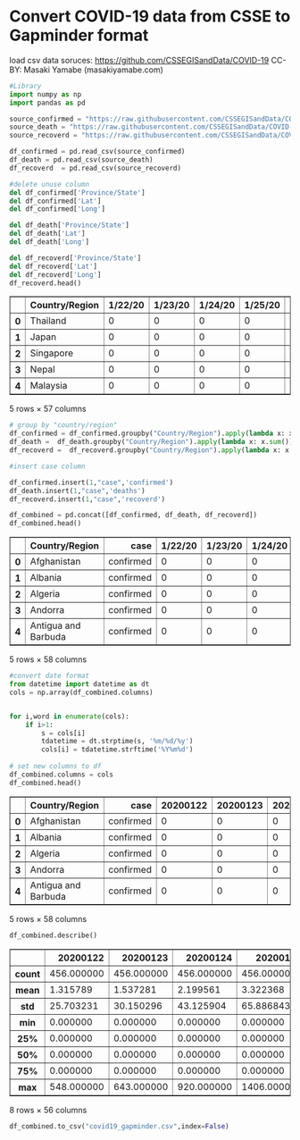 
# Convert COVID-19 data from CSSE to Gapminder format

load csv  data soruces: https://github.com/CSSEGISandData/COVID-19
CC-BY: Masaki Yamabe (masakiyamabe.com)


```python
#Library
import numpy as np
import pandas as pd

source_confirmed = "https://raw.githubusercontent.com/CSSEGISandData/COVID-19/master/csse_covid_19_data/csse_covid_19_time_series/time_series_19-covid-Confirmed.csv"
source_death = "https://raw.githubusercontent.com/CSSEGISandData/COVID-19/master/csse_covid_19_data/csse_covid_19_time_series/time_series_19-covid-Deaths.csv"
source_recoverd = "https://raw.githubusercontent.com/CSSEGISandData/COVID-19/master/csse_covid_19_data/csse_covid_19_time_series/time_series_19-covid-Recovered.csv"

df_confirmed = pd.read_csv(source_confirmed)
df_death = pd.read_csv(source_death)
df_recoverd  = pd.read_csv(source_recoverd)
```


```python
#delete unuse column
del df_confirmed['Province/State']
del df_confirmed['Lat']
del df_confirmed['Long']

del df_death['Province/State']
del df_death['Lat']
del df_death['Long']

del df_recoverd['Province/State']
del df_recoverd['Lat']
del df_recoverd['Long']
df_recoverd.head()
```




<div>
<style scoped>
    .dataframe tbody tr th:only-of-type {
        vertical-align: middle;
    }

    .dataframe tbody tr th {
        vertical-align: top;
    }

    .dataframe thead th {
        text-align: right;
    }
</style>
<table border="1" class="dataframe">
  <thead>
    <tr style="text-align: right;">
      <th></th>
      <th>Country/Region</th>
      <th>1/22/20</th>
      <th>1/23/20</th>
      <th>1/24/20</th>
      <th>1/25/20</th>
      <th>1/26/20</th>
      <th>1/27/20</th>
      <th>1/28/20</th>
      <th>1/29/20</th>
      <th>1/30/20</th>
      <th>...</th>
      <th>3/8/20</th>
      <th>3/9/20</th>
      <th>3/10/20</th>
      <th>3/11/20</th>
      <th>3/12/20</th>
      <th>3/13/20</th>
      <th>3/14/20</th>
      <th>3/15/20</th>
      <th>3/16/20</th>
      <th>3/17/20</th>
    </tr>
  </thead>
  <tbody>
    <tr>
      <th>0</th>
      <td>Thailand</td>
      <td>0</td>
      <td>0</td>
      <td>0</td>
      <td>0</td>
      <td>2</td>
      <td>2</td>
      <td>5</td>
      <td>5</td>
      <td>5</td>
      <td>...</td>
      <td>31</td>
      <td>31</td>
      <td>33</td>
      <td>34</td>
      <td>34</td>
      <td>35</td>
      <td>35</td>
      <td>35</td>
      <td>35</td>
      <td>41</td>
    </tr>
    <tr>
      <th>1</th>
      <td>Japan</td>
      <td>0</td>
      <td>0</td>
      <td>0</td>
      <td>0</td>
      <td>1</td>
      <td>1</td>
      <td>1</td>
      <td>1</td>
      <td>1</td>
      <td>...</td>
      <td>76</td>
      <td>76</td>
      <td>101</td>
      <td>118</td>
      <td>118</td>
      <td>118</td>
      <td>118</td>
      <td>118</td>
      <td>144</td>
      <td>144</td>
    </tr>
    <tr>
      <th>2</th>
      <td>Singapore</td>
      <td>0</td>
      <td>0</td>
      <td>0</td>
      <td>0</td>
      <td>0</td>
      <td>0</td>
      <td>0</td>
      <td>0</td>
      <td>0</td>
      <td>...</td>
      <td>78</td>
      <td>78</td>
      <td>78</td>
      <td>96</td>
      <td>96</td>
      <td>97</td>
      <td>105</td>
      <td>105</td>
      <td>109</td>
      <td>114</td>
    </tr>
    <tr>
      <th>3</th>
      <td>Nepal</td>
      <td>0</td>
      <td>0</td>
      <td>0</td>
      <td>0</td>
      <td>0</td>
      <td>0</td>
      <td>0</td>
      <td>0</td>
      <td>0</td>
      <td>...</td>
      <td>1</td>
      <td>1</td>
      <td>1</td>
      <td>1</td>
      <td>1</td>
      <td>1</td>
      <td>1</td>
      <td>1</td>
      <td>1</td>
      <td>1</td>
    </tr>
    <tr>
      <th>4</th>
      <td>Malaysia</td>
      <td>0</td>
      <td>0</td>
      <td>0</td>
      <td>0</td>
      <td>0</td>
      <td>0</td>
      <td>0</td>
      <td>0</td>
      <td>0</td>
      <td>...</td>
      <td>24</td>
      <td>24</td>
      <td>24</td>
      <td>26</td>
      <td>26</td>
      <td>26</td>
      <td>35</td>
      <td>42</td>
      <td>42</td>
      <td>49</td>
    </tr>
  </tbody>
</table>
<p>5 rows × 57 columns</p>
</div>




```python
# group by "country/region"
df_confirmed = df_confirmed.groupby("Country/Region").apply(lambda x: x.sum()).drop('Country/Region', axis=1).reset_index()
df_death =  df_death.groupby("Country/Region").apply(lambda x: x.sum()).drop('Country/Region', axis=1).reset_index()
df_recoverd =  df_recoverd.groupby("Country/Region").apply(lambda x: x.sum()).drop('Country/Region', axis=1).reset_index()
```


```python
#insert case column

df_confirmed.insert(1,"case",'confirmed')
df_death.insert(1,"case",'deaths')
df_recoverd.insert(1,"case",'recoverd')
```


```python
df_combined = pd.concat([df_confirmed, df_death, df_recoverd])
df_combined.head()
```




<div>
<style scoped>
    .dataframe tbody tr th:only-of-type {
        vertical-align: middle;
    }

    .dataframe tbody tr th {
        vertical-align: top;
    }

    .dataframe thead th {
        text-align: right;
    }
</style>
<table border="1" class="dataframe">
  <thead>
    <tr style="text-align: right;">
      <th></th>
      <th>Country/Region</th>
      <th>case</th>
      <th>1/22/20</th>
      <th>1/23/20</th>
      <th>1/24/20</th>
      <th>1/25/20</th>
      <th>1/26/20</th>
      <th>1/27/20</th>
      <th>1/28/20</th>
      <th>1/29/20</th>
      <th>...</th>
      <th>3/8/20</th>
      <th>3/9/20</th>
      <th>3/10/20</th>
      <th>3/11/20</th>
      <th>3/12/20</th>
      <th>3/13/20</th>
      <th>3/14/20</th>
      <th>3/15/20</th>
      <th>3/16/20</th>
      <th>3/17/20</th>
    </tr>
  </thead>
  <tbody>
    <tr>
      <th>0</th>
      <td>Afghanistan</td>
      <td>confirmed</td>
      <td>0</td>
      <td>0</td>
      <td>0</td>
      <td>0</td>
      <td>0</td>
      <td>0</td>
      <td>0</td>
      <td>0</td>
      <td>...</td>
      <td>4</td>
      <td>4</td>
      <td>5</td>
      <td>7</td>
      <td>7</td>
      <td>7</td>
      <td>11</td>
      <td>16</td>
      <td>21</td>
      <td>22</td>
    </tr>
    <tr>
      <th>1</th>
      <td>Albania</td>
      <td>confirmed</td>
      <td>0</td>
      <td>0</td>
      <td>0</td>
      <td>0</td>
      <td>0</td>
      <td>0</td>
      <td>0</td>
      <td>0</td>
      <td>...</td>
      <td>0</td>
      <td>2</td>
      <td>10</td>
      <td>12</td>
      <td>23</td>
      <td>33</td>
      <td>38</td>
      <td>42</td>
      <td>51</td>
      <td>55</td>
    </tr>
    <tr>
      <th>2</th>
      <td>Algeria</td>
      <td>confirmed</td>
      <td>0</td>
      <td>0</td>
      <td>0</td>
      <td>0</td>
      <td>0</td>
      <td>0</td>
      <td>0</td>
      <td>0</td>
      <td>...</td>
      <td>19</td>
      <td>20</td>
      <td>20</td>
      <td>20</td>
      <td>24</td>
      <td>26</td>
      <td>37</td>
      <td>48</td>
      <td>54</td>
      <td>60</td>
    </tr>
    <tr>
      <th>3</th>
      <td>Andorra</td>
      <td>confirmed</td>
      <td>0</td>
      <td>0</td>
      <td>0</td>
      <td>0</td>
      <td>0</td>
      <td>0</td>
      <td>0</td>
      <td>0</td>
      <td>...</td>
      <td>1</td>
      <td>1</td>
      <td>1</td>
      <td>1</td>
      <td>1</td>
      <td>1</td>
      <td>1</td>
      <td>1</td>
      <td>2</td>
      <td>39</td>
    </tr>
    <tr>
      <th>4</th>
      <td>Antigua and Barbuda</td>
      <td>confirmed</td>
      <td>0</td>
      <td>0</td>
      <td>0</td>
      <td>0</td>
      <td>0</td>
      <td>0</td>
      <td>0</td>
      <td>0</td>
      <td>...</td>
      <td>0</td>
      <td>0</td>
      <td>0</td>
      <td>0</td>
      <td>0</td>
      <td>1</td>
      <td>1</td>
      <td>1</td>
      <td>1</td>
      <td>1</td>
    </tr>
  </tbody>
</table>
<p>5 rows × 58 columns</p>
</div>




```python
#convert date format
from datetime import datetime as dt
cols = np.array(df_combined.columns)


for i,word in enumerate(cols):
    if i>1:
        s = cols[i]
        tdatetime = dt.strptime(s, '%m/%d/%y')
        cols[i] = tdatetime.strftime('%Y%m%d')
        
# set new columns to df
df_combined.columns = cols
df_combined.head()
```




<div>
<style scoped>
    .dataframe tbody tr th:only-of-type {
        vertical-align: middle;
    }

    .dataframe tbody tr th {
        vertical-align: top;
    }

    .dataframe thead th {
        text-align: right;
    }
</style>
<table border="1" class="dataframe">
  <thead>
    <tr style="text-align: right;">
      <th></th>
      <th>Country/Region</th>
      <th>case</th>
      <th>20200122</th>
      <th>20200123</th>
      <th>20200124</th>
      <th>20200125</th>
      <th>20200126</th>
      <th>20200127</th>
      <th>20200128</th>
      <th>20200129</th>
      <th>...</th>
      <th>20200308</th>
      <th>20200309</th>
      <th>20200310</th>
      <th>20200311</th>
      <th>20200312</th>
      <th>20200313</th>
      <th>20200314</th>
      <th>20200315</th>
      <th>20200316</th>
      <th>20200317</th>
    </tr>
  </thead>
  <tbody>
    <tr>
      <th>0</th>
      <td>Afghanistan</td>
      <td>confirmed</td>
      <td>0</td>
      <td>0</td>
      <td>0</td>
      <td>0</td>
      <td>0</td>
      <td>0</td>
      <td>0</td>
      <td>0</td>
      <td>...</td>
      <td>4</td>
      <td>4</td>
      <td>5</td>
      <td>7</td>
      <td>7</td>
      <td>7</td>
      <td>11</td>
      <td>16</td>
      <td>21</td>
      <td>22</td>
    </tr>
    <tr>
      <th>1</th>
      <td>Albania</td>
      <td>confirmed</td>
      <td>0</td>
      <td>0</td>
      <td>0</td>
      <td>0</td>
      <td>0</td>
      <td>0</td>
      <td>0</td>
      <td>0</td>
      <td>...</td>
      <td>0</td>
      <td>2</td>
      <td>10</td>
      <td>12</td>
      <td>23</td>
      <td>33</td>
      <td>38</td>
      <td>42</td>
      <td>51</td>
      <td>55</td>
    </tr>
    <tr>
      <th>2</th>
      <td>Algeria</td>
      <td>confirmed</td>
      <td>0</td>
      <td>0</td>
      <td>0</td>
      <td>0</td>
      <td>0</td>
      <td>0</td>
      <td>0</td>
      <td>0</td>
      <td>...</td>
      <td>19</td>
      <td>20</td>
      <td>20</td>
      <td>20</td>
      <td>24</td>
      <td>26</td>
      <td>37</td>
      <td>48</td>
      <td>54</td>
      <td>60</td>
    </tr>
    <tr>
      <th>3</th>
      <td>Andorra</td>
      <td>confirmed</td>
      <td>0</td>
      <td>0</td>
      <td>0</td>
      <td>0</td>
      <td>0</td>
      <td>0</td>
      <td>0</td>
      <td>0</td>
      <td>...</td>
      <td>1</td>
      <td>1</td>
      <td>1</td>
      <td>1</td>
      <td>1</td>
      <td>1</td>
      <td>1</td>
      <td>1</td>
      <td>2</td>
      <td>39</td>
    </tr>
    <tr>
      <th>4</th>
      <td>Antigua and Barbuda</td>
      <td>confirmed</td>
      <td>0</td>
      <td>0</td>
      <td>0</td>
      <td>0</td>
      <td>0</td>
      <td>0</td>
      <td>0</td>
      <td>0</td>
      <td>...</td>
      <td>0</td>
      <td>0</td>
      <td>0</td>
      <td>0</td>
      <td>0</td>
      <td>1</td>
      <td>1</td>
      <td>1</td>
      <td>1</td>
      <td>1</td>
    </tr>
  </tbody>
</table>
<p>5 rows × 58 columns</p>
</div>




```python
df_combined.describe()
```




<div>
<style scoped>
    .dataframe tbody tr th:only-of-type {
        vertical-align: middle;
    }

    .dataframe tbody tr th {
        vertical-align: top;
    }

    .dataframe thead th {
        text-align: right;
    }
</style>
<table border="1" class="dataframe">
  <thead>
    <tr style="text-align: right;">
      <th></th>
      <th>20200122</th>
      <th>20200123</th>
      <th>20200124</th>
      <th>20200125</th>
      <th>20200126</th>
      <th>20200127</th>
      <th>20200128</th>
      <th>20200129</th>
      <th>20200130</th>
      <th>20200131</th>
      <th>...</th>
      <th>20200308</th>
      <th>20200309</th>
      <th>20200310</th>
      <th>20200311</th>
      <th>20200312</th>
      <th>20200313</th>
      <th>20200314</th>
      <th>20200315</th>
      <th>20200316</th>
      <th>20200317</th>
    </tr>
  </thead>
  <tbody>
    <tr>
      <th>count</th>
      <td>456.000000</td>
      <td>456.000000</td>
      <td>456.000000</td>
      <td>456.000000</td>
      <td>456.000000</td>
      <td>456.000000</td>
      <td>456.000000</td>
      <td>456.000000</td>
      <td>456.000000</td>
      <td>456.000000</td>
      <td>...</td>
      <td>456.000000</td>
      <td>456.000000</td>
      <td>456.000000</td>
      <td>456.000000</td>
      <td>456.000000</td>
      <td>456.000000</td>
      <td>456.000000</td>
      <td>456.000000</td>
      <td>456.000000</td>
      <td>456.000000</td>
    </tr>
    <tr>
      <th>mean</th>
      <td>1.315789</td>
      <td>1.537281</td>
      <td>2.199561</td>
      <td>3.322368</td>
      <td>4.881579</td>
      <td>6.732456</td>
      <td>12.754386</td>
      <td>14.089912</td>
      <td>18.745614</td>
      <td>22.723684</td>
      <td>...</td>
      <td>382.217105</td>
      <td>394.831140</td>
      <td>410.653509</td>
      <td>433.076754</td>
      <td>441.638158</td>
      <td>484.315789</td>
      <td>514.342105</td>
      <td>548.076754</td>
      <td>584.967105</td>
      <td>626.953947</td>
    </tr>
    <tr>
      <th>std</th>
      <td>25.703231</td>
      <td>30.150296</td>
      <td>43.125904</td>
      <td>65.886843</td>
      <td>97.219516</td>
      <td>134.791523</td>
      <td>258.068789</td>
      <td>285.140063</td>
      <td>381.333388</td>
      <td>459.182769</td>
      <td>...</td>
      <td>4671.441320</td>
      <td>4720.435238</td>
      <td>4767.374188</td>
      <td>4826.384583</td>
      <td>4867.117631</td>
      <td>4952.609674</td>
      <td>5037.890988</td>
      <td>5129.598975</td>
      <td>5216.159370</td>
      <td>5315.703096</td>
    </tr>
    <tr>
      <th>min</th>
      <td>0.000000</td>
      <td>0.000000</td>
      <td>0.000000</td>
      <td>0.000000</td>
      <td>0.000000</td>
      <td>0.000000</td>
      <td>0.000000</td>
      <td>0.000000</td>
      <td>0.000000</td>
      <td>0.000000</td>
      <td>...</td>
      <td>0.000000</td>
      <td>0.000000</td>
      <td>0.000000</td>
      <td>0.000000</td>
      <td>0.000000</td>
      <td>0.000000</td>
      <td>0.000000</td>
      <td>0.000000</td>
      <td>0.000000</td>
      <td>0.000000</td>
    </tr>
    <tr>
      <th>25%</th>
      <td>0.000000</td>
      <td>0.000000</td>
      <td>0.000000</td>
      <td>0.000000</td>
      <td>0.000000</td>
      <td>0.000000</td>
      <td>0.000000</td>
      <td>0.000000</td>
      <td>0.000000</td>
      <td>0.000000</td>
      <td>...</td>
      <td>0.000000</td>
      <td>0.000000</td>
      <td>0.000000</td>
      <td>0.000000</td>
      <td>0.000000</td>
      <td>0.000000</td>
      <td>0.000000</td>
      <td>0.000000</td>
      <td>0.000000</td>
      <td>0.000000</td>
    </tr>
    <tr>
      <th>50%</th>
      <td>0.000000</td>
      <td>0.000000</td>
      <td>0.000000</td>
      <td>0.000000</td>
      <td>0.000000</td>
      <td>0.000000</td>
      <td>0.000000</td>
      <td>0.000000</td>
      <td>0.000000</td>
      <td>0.000000</td>
      <td>...</td>
      <td>0.000000</td>
      <td>0.000000</td>
      <td>0.000000</td>
      <td>0.000000</td>
      <td>0.000000</td>
      <td>0.000000</td>
      <td>1.000000</td>
      <td>1.000000</td>
      <td>1.000000</td>
      <td>1.000000</td>
    </tr>
    <tr>
      <th>75%</th>
      <td>0.000000</td>
      <td>0.000000</td>
      <td>0.000000</td>
      <td>0.000000</td>
      <td>0.000000</td>
      <td>0.000000</td>
      <td>0.000000</td>
      <td>0.000000</td>
      <td>0.000000</td>
      <td>0.000000</td>
      <td>...</td>
      <td>2.250000</td>
      <td>3.000000</td>
      <td>4.000000</td>
      <td>6.000000</td>
      <td>6.250000</td>
      <td>8.250000</td>
      <td>12.000000</td>
      <td>14.000000</td>
      <td>17.000000</td>
      <td>26.000000</td>
    </tr>
    <tr>
      <th>max</th>
      <td>548.000000</td>
      <td>643.000000</td>
      <td>920.000000</td>
      <td>1406.000000</td>
      <td>2075.000000</td>
      <td>2877.000000</td>
      <td>5509.000000</td>
      <td>6087.000000</td>
      <td>8141.000000</td>
      <td>9802.000000</td>
      <td>...</td>
      <td>80823.000000</td>
      <td>80860.000000</td>
      <td>80887.000000</td>
      <td>80921.000000</td>
      <td>80932.000000</td>
      <td>80945.000000</td>
      <td>80977.000000</td>
      <td>81003.000000</td>
      <td>81033.000000</td>
      <td>81058.000000</td>
    </tr>
  </tbody>
</table>
<p>8 rows × 56 columns</p>
</div>




```python
df_combined.to_csv("covid19_gapminder.csv",index=False)
```
